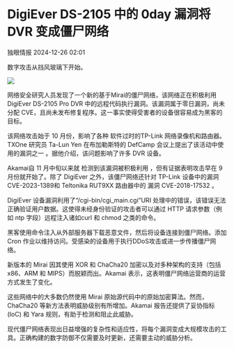 #  DigiEver DS-2105 中的 0day 漏洞将 DVR 变成僵尸网络   
 独眼情报   2024-12-26 02:01  
  
数字攻击从挡风玻璃下开始。  
  
![](https://mmbiz.qpic.cn/sz_mmbiz_jpg/KgxDGkACWnTI80TfMIWSpibtFBvjiamD5icZFookiaRt2UWErnmiadhqmqT8V7vGNN8QtOAWMXZjE5wsda4AMZuQYbA/640?wx_fmt=jpeg&from=appmsg "")  
  
网络安全研究人员发现了一个新的基于Mirai的僵尸网络，该网络正在积极利用DigiEver DS-2105 Pro DVR 中的远程代码执行漏洞。该漏洞属于零日漏洞，尚未分配 CVE，且尚未发布修复程序。这一事实使得受害者的设备很容易成为黑客的目标。  
  
该网络攻击始于 10 月份，影响了各种 软件过时的TP-Link 网络录像机和路由器。TXOne 研究员 Ta-Lun Yen 在布加勒斯特的 DefCamp 会议上提出了该活动中使用的漏洞之一 。据他介绍，该问题影响了许多 DVR 设备。  
  
Akamai自 11 月中旬以来就 检测到该漏洞被积极利用 ，但有证据表明攻击早在 9 月份就开始了。除了 DigiEver 之外，该僵尸网络还针对 TP-Link 设备中的漏洞CVE-2023-1389和 Teltonika RUT9XX 路由器中的 漏洞 CVE-2018-17532 。  
  
DigiEver 设备漏洞利用了“/cgi-bin/cgi_main.cgi”URI 处理中的错误，该错误无法正确验证用户数据。这使得未经身份验证的攻击者可以通过 HTTP 请求参数（例如 ntp 字段）远程注入诸如curl 和 chmod 之类的命令。  
  
黑客使用命令注入从外部服务器下载恶意文件，然后将设备连接到僵尸网络。添加 Cron 作业以维持访问。受感染的设备用于执行DDoS攻击或进一步传播僵尸网络。  
  
新版本的 Mirai 因其使用 XOR 和 ChaCha20 加密以及对多种架构的支持（包括 x86、ARM 和 MIPS）而脱颖而出。Akamai 表示，这表明僵尸网络运营商的运营方式发生了变化。  
  
这些网络中的大多数仍然使用 Mirai 原始源代码中的原始加密算法。然而，ChaCha20 等新方法表明威胁级别有所增加。Akamai 报告还提供了妥协指标 (IoC) 和 Yara 规则，有助于检测和阻止此威胁。  
  
现代僵尸网络表现出日益增强的复杂性和适应性，将每个漏洞变成大规模攻击的工具。正确构建的数字防御不仅需要及时更新，还需要主动的威胁分析。  
  
  

